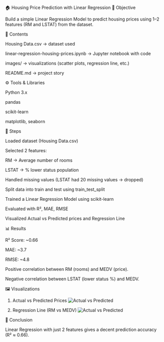 🏠 Housing Price Prediction with Linear Regression
📌 Objective

Build a simple Linear Regression Model to predict housing prices using 1–2 features (RM and LSTAT) from the dataset.

📂 Contents

Housing Data.csv → dataset used

linear-regression-housing-prices.ipynb → Jupyter notebook with code

images/ → visualizations (scatter plots, regression line, etc.)

README.md → project story

⚙️ Tools & Libraries

Python 3.x

pandas

scikit-learn

matplotlib, seaborn

🚀 Steps

Loaded dataset (Housing Data.csv)

Selected 2 features:

RM → Average number of rooms

LSTAT → % lower status population

Handled missing values (LSTAT had 20 missing values → dropped)

Split data into train and test using train_test_split

Trained a Linear Regression Model using scikit-learn

Evaluated with R², MAE, RMSE

Visualized Actual vs Predicted prices and Regression Line

📊 Results

R² Score: ~0.66

MAE: ~3.7

RMSE: ~4.8

Positive correlation between RM (rooms) and MEDV (price).

Negative correlation between LSTAT (lower status %) and MEDV.

🖼 Visualizations
1. Actual vs Predicted Prices
![Actual vs Predicted](images/Figure_1.png)

2. Regression Line (RM vs MEDV)
![Actual vs Predicted](images/Figure_2.png)

📝 Conclusion

Linear Regression with just 2 features gives a decent prediction accuracy (R² ≈ 0.66).
